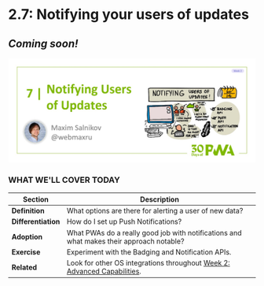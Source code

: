 # 2.7: Notifying your users of updates

## *Coming soon!*

![Placeholder Banner Only. Replace when final assets ready.](_media/day-07.jpg)

### WHAT WE'LL COVER TODAY

| Section | Description |
| ------- | ----------- |
| **Definition** | What options are there for alerting a user of new data? |
| **Differentiation** | How do I set up Push Notifications? |
| **Adoption** | What PWAs do a really good job with notifications and what makes their approach notable? |
| **Exercise** | Experiment with the Badging and Notification APIs. |
| **Related** | Look for other OS integrations throughout [Week 2: Advanced Capabilities](../advanced-capabilities). |
